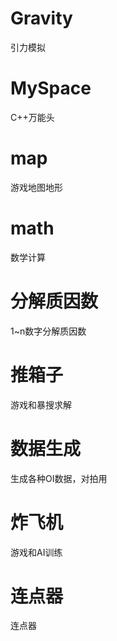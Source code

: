 # Gravity
引力模拟
# MySpace
C++万能头
# map
游戏地图地形
# math
数学计算
# 分解质因数
1~n数字分解质因数
# 推箱子
游戏和暴搜求解
# 数据生成
生成各种OI数据，对拍用
# 炸飞机
游戏和AI训练
# 连点器
连点器
